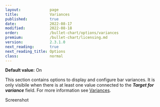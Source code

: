 ```yaml
---
layout:             page
title:              Variances
published:          true
date:               2022-08-17
modified:   	    2022-08-18
order:              /bullet-chart/options/variances
premium:            /bullet-chart/licensing.md
version:            2.3.1.0
next_reading:       true
next_reading_title: Options
class:              normal
---
```


**Default value:** On

This section contains options to display and configure bar variances. It is only visibile when there is at least one value connected to the ***Target for variance*** field. For more information see [Variances](../../features/variances.md).

<todo>Screenshot</todo>